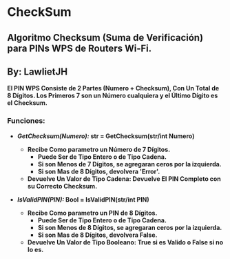 # CheckSum
## Algoritmo Checksum (Suma de Verificación) para PINs WPS de Routers Wi-Fi.
## By: LawlietJH

__El PIN WPS Consiste de 2 Partes (Numero + Checksum), Con Un Total de 8 Dígitos. Los Primeros 7 son un Número cualquiera y el Último Dígito es el Checksum.__

### Funciones:

 * ___GetChecksum(Numero):_ str = GetChecksum(str/int Numero)__
   
   * __Recibe Como parametro un Número de 7 Dígitos.__
     * __Puede Ser de Tipo Entero o de Tipo Cadena.__
     * __Si son Menos de 7 Dígitos, se agregaran ceros por la izquierda.__
     * __Si son Mas de 8 Dígitos, devolvera 'Error'.__
   * __Devuelve Un Valor de Tipo Cadena: Devuelve El PIN Completo con su Correcto Checksum.__
   
 * ___IsValidPIN(PIN):_ Bool = IsValidPIN(str/int PIN)__
   
   * __Recibe Como parametro un PIN de 8 Dígitos.__
     * __Puede Ser de Tipo Entero o de Tipo Cadena.__
     * __Si son Menos de 8 Dígitos, se agregaran ceros por la izquierda.__
     * __Si son Mas de 8 Dígitos, devolvera False.__
   * __Devuelve Un Valor de Tipo Booleano: True si es Valido o False si no lo es.__
   
